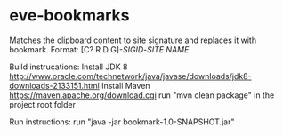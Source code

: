 # eve-bookmarks

Matches the clipboard content to site signature and replaces it with bookmark.
Format: [C? R D G]-*SIGID*-*SITE NAME*

Build instrucations:
  Install JDK 8 http://www.oracle.com/technetwork/java/javase/downloads/jdk8-downloads-2133151.html
  Install Maven https://maven.apache.org/download.cgi 
  run "mvn clean package" in the project root folder
  
Run instructions:
  run "java -jar bookmark-1.0-SNAPSHOT.jar"
  